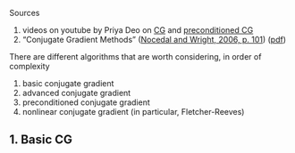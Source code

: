 Sources
1. videos on youtube by Priya Deo on [CG](https://www.youtube.com/watch?v=h4cG8jLGmKg) and [preconditioned CG](https://www.youtube.com/watch?v=zjzOYL4fhrQ)
2. “Conjugate Gradient Methods” ([Nocedal and Wright, 2006, p. 101](zotero://select/library/items/XU24DLQI)) ([pdf](zotero://open-pdf/library/items/SZ2KAERJ?page=121))

There are different algorithms that are worth considering, in order of complexity
1. basic conjugate gradient
2. advanced conjugate gradient
3. preconditioned conjugate gradient
4. nonlinear conjugate gradient (in particular, Fletcher-Reeves)

## 1. Basic CG


